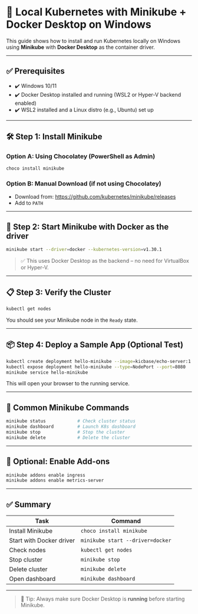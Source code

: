 # 🧪 Local Kubernetes with Minikube + Docker Desktop on Windows

This guide shows how to install and run Kubernetes locally on Windows using **Minikube** with **Docker Desktop** as the container driver.

---

## ✅ Prerequisites

- ✔️ Windows 10/11
- ✔️ Docker Desktop installed and running (WSL2 or Hyper-V backend enabled)
- ✔️ WSL2 installed and a Linux distro (e.g., Ubuntu) set up

---

## 🛠️ Step 1: Install Minikube

### Option A: Using Chocolatey (PowerShell as Admin)
```powershell
choco install minikube
```

### Option B: Manual Download (if not using Chocolatey)
- Download from: https://github.com/kubernetes/minikube/releases
- Add to `PATH`

---

## 🚀 Step 2: Start Minikube with Docker as the driver

```bash
minikube start --driver=docker --kubernetes-version=v1.30.1
```

> ✅ This uses Docker Desktop as the backend – no need for VirtualBox or Hyper-V.

---

## 📋 Step 3: Verify the Cluster

```bash
kubectl get nodes
```

You should see your Minikube node in the `Ready` state.

---

## 📦 Step 4: Deploy a Sample App (Optional Test)

```bash
kubectl create deployment hello-minikube --image=kicbase/echo-server:1.0
kubectl expose deployment hello-minikube --type=NodePort --port=8080
minikube service hello-minikube
```

This will open your browser to the running service.

---

## 🔧 Common Minikube Commands

```bash
minikube status            # Check cluster status
minikube dashboard         # Launch K8s dashboard
minikube stop              # Stop the cluster
minikube delete            # Delete the cluster
```

---

## 🧼 Optional: Enable Add-ons

```bash
minikube addons enable ingress
minikube addons enable metrics-server
```

---

## ✅ Summary

| Task                       | Command |
|----------------------------|---------|
| Install Minikube           | `choco install minikube` |
| Start with Docker driver   | `minikube start --driver=docker` |
| Check nodes                | `kubectl get nodes` |
| Stop cluster               | `minikube stop` |
| Delete cluster             | `minikube delete` |
| Open dashboard             | `minikube dashboard` |

---

> 📌 Tip: Always make sure Docker Desktop is **running** before starting Minikube.
